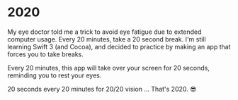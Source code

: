 # 2020

My eye doctor told me a trick to avoid eye fatigue due to extended computer usage. Every 20 minutes, take a 20 second break. 
I'm still learning Swift 3 (and Cocoa), and decided to practice by making an app that forces you to take breaks.

Every 20 minutes, this app will take over your screen for 20 seconds, reminding you to rest your eyes. 

20 seconds every
20 minutes for
20/20 vision
... That's 2020. 😎
